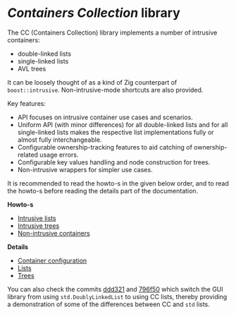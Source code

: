 # _Containers Collection_ library

The CC (Containers Collection) library implements a number of intrusive containers:
- double-linked lists
- single-linked lists
- AVL trees

It can be loosely thought of as a kind of Zig counterpart of `boost::intrusive`.
Non-intrusive-mode shortcuts are also provided.

Key features:
- API focuses on intrusive container use cases and scenarios.
- Uniform API (with minor differences) for all double-linked lists and for all single-linked lists makes the respective list implementations fully or almost fully interchangeable.
- Configurable ownership-tracking features to aid catching of ownership-related usage errors.
- Configurable key values handling and node construction for trees.
- Non-intrusive wrappers for simpler use cases.

It is recommended to read the howto-s in the given below order, and to read the howto-s before reading the details part of the documentation.

**Howto-s**
- [Intrusive lists](howto/intrusive-lists.md)
- [Intrusive trees](howto/intrusive-trees.md)
- [Non-intrusive containers](howto/non-intrusive.md)

**Details**
- [Container configuration](details/config.md)
- [Lists](details/lists.md)
- [Trees](details/trees.md)

 You can also check the commits [ddd321](https://github.com/vadim-za/zt4i-libs/commit/ddd321bad4eaae24fabc3a915e38015729d66430) and [796f50](https://github.com/vadim-za/zt4i-libs/commit/796f504150ce49d05392519b368115b2a662911a) which switch the GUI library from using `std.DoublyLinkedList` to using CC lists, thereby providing a demonstration of some of the differences between CC and `std` lists.
